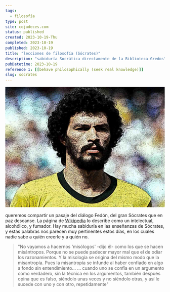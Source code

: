 ```yaml
---
tags:
  - filosofía
type: post
site: cojudeces.com
status: published
created: 2023-10-19-Thu
completed: 2023-10-19
published: 2023-10-19
title: "lecciones de filosofía (Sócrates)"
description: "sabiduría Socrática directamente de la Biblioteca Gredos"
pubDatetime: 2023-10-19
reference 1: [[behave philosophically (seek real knowledge)]]
slug: socrates
---
```

![](../../assets/images/2023/2023-10-socrates.jpeg)

queremos compartir un pasaje del diálogo Fedón, del gran Sócrates que en paz descanse. La página de [Wikipedia](https://en.wikipedia.org/wiki/S%C3%B3crates) lo describe como un intelectual, alcohólico, y fumador.
Hay mucha sabiduría en las enseñanzas de Sócrates, y estas palabras nos parecen muy pertinentes estos días, en los cuales nadie sabe a quién creerle y a quién no.

> "No vayamos a hacernos 'misólogos' -dijo él- como los que se hacen misántropos. Porque no se puede padecer mayor mal que el de odiar los razonamientos. Y la misología se origina del mismo modo que la misantropía. Pues la misantropía se infunde al haber confiado en algo a fondo sin entendimiento...
> ... cuando uno se confía en un argumento como verdadero, sin la técnica en los argumentos, también después opina que es falso, siéndolo unas veces y no siéndolo otras, y así le sucede con uno y con otro, repetidamente"